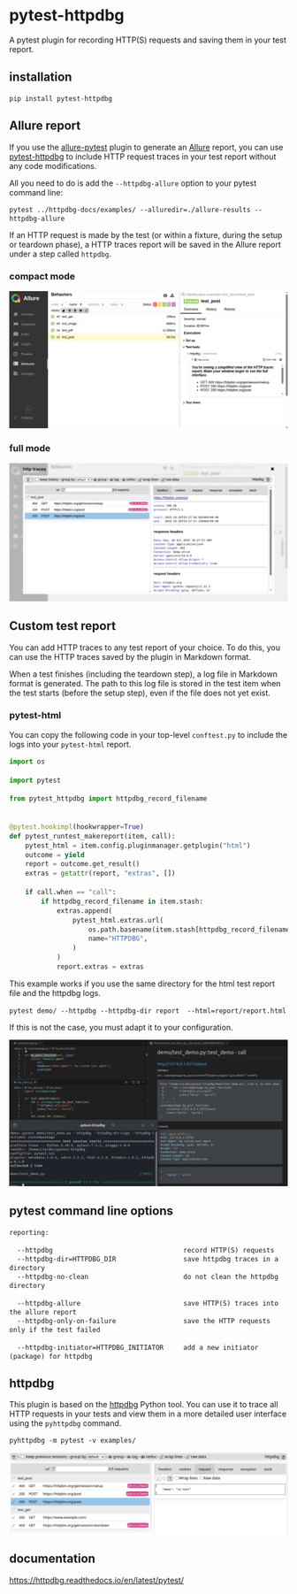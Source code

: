 # pytest-httpdbg

A pytest plugin for recording HTTP(S) requests and saving them in your test report.

## installation 

```
pip install pytest-httpdbg
```

## Allure report

If you use the [allure-pytest](https://pypi.org/project/allure-pytest/) plugin to generate an [Allure](https://allurereport.org/docs/pytest/) report, you can use [pytest-httpdbg](https://pypi.org/project/pytest-httpdbg/) to include HTTP request traces in your test report without any code modifications.

All you need to do is add the `--httpdbg-allure` option to your pytest command line:

```
pytest ../httpdbg-docs/examples/ --alluredir=./allure-results --httpdbg-allure
``` 

If an HTTP request is made by the test (or within a fixture, during the setup or teardown phase), a HTTP traces report will be saved in the Allure report under a step called `httpdbg`.

### compact mode
![](https://github.com/cle-b/pytest-httpdbg/blob/main/pytest-httpdbg-allure-compact-0.10.0.png?raw=true)

### full mode
![](https://github.com/cle-b/pytest-httpdbg/blob/main/pytest-httpdbg-allure-full-0.10.0.png?raw=true)


## Custom test report

You can add HTTP traces to any test report of your choice. To do this, you can use the HTTP traces saved by the plugin in Markdown format.

When a test finishes (including the teardown step), a log file in Markdown format is generated. The path to this log file is stored in the test item when the test starts (before the setup step), even if the file does not yet exist.

### pytest-html

You can copy the following code in your top-level `conftest.py` to include the logs into your `pytest-html` report.

```python
import os

import pytest

from pytest_httpdbg import httpdbg_record_filename


@pytest.hookimpl(hookwrapper=True)
def pytest_runtest_makereport(item, call):
    pytest_html = item.config.pluginmanager.getplugin("html")
    outcome = yield
    report = outcome.get_result()
    extras = getattr(report, "extras", [])

    if call.when == "call":
        if httpdbg_record_filename in item.stash:
            extras.append(
                pytest_html.extras.url(
                    os.path.basename(item.stash[httpdbg_record_filename]),
                    name="HTTPDBG",
                )
            )
            report.extras = extras
```

This example works if you use the same directory for the html test report file and the httpdbg logs. 
 
 `pytest demo/ --httpdbg --httpdbg-dir report  --html=report/report.html`

If this is not the case, you must adapt it to your configuration.

![](https://github.com/cle-b/pytest-httpdbg/blob/main/ui.png?raw=true)

## pytest command line options

```
reporting:

  --httpdbg                                 record HTTP(S) requests
  --httpdbg-dir=HTTPDBG_DIR                 save httpdbg traces in a directory
  --httpdbg-no-clean                        do not clean the httpdbg directory

  --httpdbg-allure                          save HTTP(S) traces into the allure report
  --httpdbg-only-on-failure                 save the HTTP requests only if the test failed

  --httpdbg-initiator=HTTPDBG_INITIATOR     add a new initiator (package) for httpdbg

```

## httpdbg

This plugin is based on the [httpdbg](https://pypi.org/project/httpdbg/) Python tool. You can use it to trace all HTTP requests in your tests and view them in a more detailed user interface using the `pyhttpdbg` command.

```
pyhttpdbg -m pytest -v examples/
```

![](https://github.com/cle-b/pytest-httpdbg/blob/main/httpdbg-pytest-1.2.1.png?raw=true)

## documentation

https://httpdbg.readthedocs.io/en/latest/pytest/
